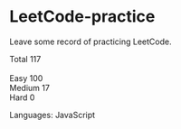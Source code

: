 # LeetCode-practice
Leave some record of practicing LeetCode.

Total 117
<br>
<br>
Easy 100 
<br>
Medium 17 
<br>
Hard 0 
 
Languages: JavaScript
